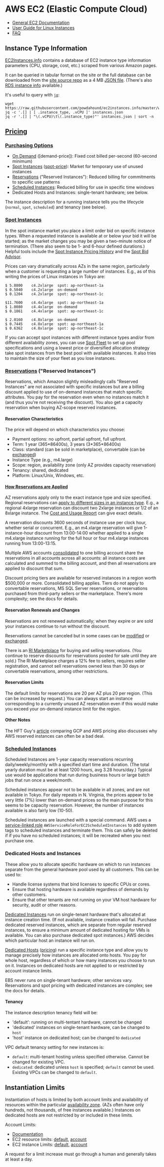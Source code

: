 AWS EC2 (Elastic Compute Cloud)
===============================

* [General EC2 Documentation][ec2doc]
* [User Guide for Linux Instances][ug-linux]
* [FAQ]


Instance Type Information
-------------------------

[EC2Instances.info][ec2info] contains a database of EC2 instance type
information parameters (CPU, storage, cost, etc.) scraped from various
Amazon pages.

It can be queried in tabular format on the site or the full database
can be downloaded from the [site source repo][ec2source] as a 4 MB
[JSON file][ec2json]. (There's also [RDS instance info][ec2rds]
available.)

It's useful to query with [`jq`]:

    wget https://raw.githubusercontent.com/powdahound/ec2instances.info/master/www/instances.json
    jq -c '.[] | [ .instance_type, .vCPU ]' instances.json
    jq -r '.[] | "\(.vCPU)\t\(.instance_type)"' instances.json | sort -n


[Pricing]
---------

### [Purchasing Options][ec2purch]

* [On Demand] ([demand-price]): Fixed cost billed per-second (60-second minimum)
* [Spot Instances] ([spot-price]): Market for temporary use of unused instances
* [Reservations] ("Reserved Instances"):
  Reduced billing for commitments to specific use patterns
* [Scheduled Instances]: Reduced billing for use in specific time windows
* Dedicated Hosts and Instances: single-tenant hardware; see below.

The instance description for a running instance tells you the
lifecycle (`normal`, `spot`, `scheduled`) and tenancy (see below).

### [Spot Instances]

In the spot instance market you place a limit order bid on specific
instance types. When a requested instance is available at or below
your bid it will be started; as the market changes you may be given a
two-minute notice of termination. (There also seem to be 1- and 6-hour
defined durations.) Helpful tools include the [Spot Instance Pricing
History][spot-price-hist] and the [Spot Bid Advisor][spot-bidadv].

Prices can vary dramatically across AZs in the same region,
particularly when a customer is requesting a large number of
instances. E.g., as of this writing the prices of Linux instances in
Tokyo are:

    $ 5.8800    c4.2xlarge  spot: ap-northeast-1a
    $ 0.5040    c4.2xlarge  on-demand
    $ 0.1204    c4.2xlarge  spot: ap-northeast-1c

    $11.7600    c4.4xlarge  spot: ap-northeast-1a
    $ 1.0080    c4.4xlarge  on-demand
    $ 0.1861    c4.4xlarge  spot: ap-northeast-1c

    $ 2.0160    c4.8xlarge  on-demand
    $ 0.7445    c4.8xlarge  spot: ap-northeast-1a
    $ 0.6362    c4.8xlarge  spot: ap-northeast-1c

If you can accept spot instances with different instance types and/or
from different availability zones, you can use [Spot Fleet] to set up
pool specifications and using a lowest price or diversified allocation
strategy take spot instances from the best pool with available
instances. It also tries to maintain the size of your fleet as you
lose instances.

### [Reservations] ("Reserved Instances")

Reservations, which Amazon slightly misleadingly calls "Reserved
Instances" are not associated with specific instances but are a
billing discount applied to use of on-demand instances that match
specific attributes. You pay for the reservation even when no
instances match it (and thus you're not receiving the discount). You
also get a capacity reservation when buying AZ-scope reserved
instances.

#### Reservation Characteristics

The price will depend on which characteristics you choose:

* Payment options: no upfront, partial upfront, full upfront.
* Term: 1 year (365\*86400s), 3 years (3\*365\*86400s)
* Class: standard (can be sold in marketplace), convertable (can be [exchanged])
* Instance Type (e.g., m4.large)
* Scope: region, availability zone (only AZ provides capacity reservation)
* Tenancy: shared, dedicated
* Platform: Linux/Unix, Windows, etc.

#### [How Reservations are Applied][ri-application]

AZ reservations apply only to the exact instance type and size
specified. Regional reservations can [apply to different sizes in an
instance type][ri-apply-r]. E.g., a regional 4xlarge reservation can
discount two 2xlarge instances or 1/2 of an 8xlarge instance. The
[Cost and Usage Report][cu-report] can give exact details.

A reservation discounts 3600 seconds of instance use per clock hour,
whether serial or concurrent. E.g., an m4.xlarge reservation will give
1-instance-hour discount from 13:00-14:00 whether applied to a single
m4.xlarge instance running for the full hour or four m4.xlarge
instances running from 13:00-13:15.

Multiple AWS accounts [consolidated][orgs-intro] to one billing
account share the reservations in all accounts across all accounts:
all instance costs are calculated and summed to the billing account,
and then all reservations are applied to discount that sum.

Discount pricing tiers are available for reserved instances in a
region worth $500,000 or more. Consolidated billing applies. Tiers do
not apply to convertable reservations, MS SQL Server reservations, or
reservations purchased from third-party sellers or the marketplace.
There's more complexity; see the docs for details.

#### Reservation Renewals and Changes

Reservations are not renewed automatically; when they expire or are
sold your instances continue to run without the discount.

Reservations cannot be canceled but in some cases can be [modified] or
[exchanged].

There is an [RI Marketplace] for buying and selling reservations. (You
continue to reserve discounts for reservations posted for sale until
they are sold.) The RI Marketplace charges a 12% fee to sellers,
requires seller registration, and cannot sell reservations owned less
than 30 days or convertable reservations, among other restrictions.

#### Reservation Limits

The default limits for reservations are 20 per AZ plus 20 per region.
(This can be increased by request.) You can always start an instance
corresponding to a currently unused AZ reservation even if this would
make you exceed your on-demand instance limit for the region.

#### Other Notes

The HFT Guy's [article][hft-pricing] comparing GCP and AWS pricing
also discusses why AWS reserved instances can often be a bad deal.

### [Scheduled Instances]

Scheduled Instances are 1-year capacity reservations recurring
daily/weekly/monthly with a specified start time and duration. (The
total yearly duration must be at least 1200 hours, avg 3.28
hours/day.) Typical use would be applications that run during business
hours or large batch jobs that run once a week/month.

Scheduled instances appear not to be available in all zones, and are
not available in Tokyo. For daily repeats in N. Virginia, the prices
appear to be very little (7%) lower than on-demand prices so the
main purpose for this seems to be capacity reservation. However, the
number of instances available is also fairly low (10-50).

Scheduled instances are launched with a special command. AWS uses a
[service-linked role] `AWSServiceRoleForEC2ScheduledInstances` to add
system tags to scheduled instances and terminate them. This can safely
be deleted if if you have no scheduled instances; it will be recreated
when you next purchase one.

### Dedicated Hosts and Instances

These allow you to allocate specific hardware on which to run
instances separate from the general hardware pool used by all
customers. This can be used to:

* Handle license systems that bind licenses to specific CPUs or cores.
* Ensure that hosting hardware is available regardless of demands by
  other customers.
* Ensure that other tenants are not running on your VM host hardware
  for security, audit or other reasons.

[Dedicated Instances] run on single-tenant hardware that's allocated
at instance creation time. (If not available, instance creation will
fail. Purchase dedicated reserved instances, which are separate from
regular reserved instances, to ensure a minimum amount of dedicated
hosting for VMs is available. You can also purchase dedicated spot
instances.) AWS decides which particular host an instance will run on.

[Dedicated Hosts] ([pricing][dh-pricing]) run a specific instance type
and allow you to manage precisely how instances are allocated onto
hosts. You pay for whole host, regardless of which or how many
instances you choose to run on it. Instances on dedicated hosts are
not applied to or restricted by account instance limits.

EBS never runs on single-tenant hardware; other services vary.
Reservations and spot pricing with dedicated instances are complex;
see the docs for details.

#### Tenancy

The instance description tenancy field will be:
* 'default': running on multi-tentant hardware, cannot be changed
* 'dedicated' instances on single-tenant hardware, can be changed to `host`
* 'host' instance on dedicated host; can be changed to `dedicated`

VPC default tenancy setting for new instances is:
* `default`: multi-tenant hosting unless specified otherwise.
  Cannot be changed for existing VPC.
* `dedicated`: dedicated unless `host` is specified; `default` cannot
  be used. Existing VPCs can be changed to `default`.


Instantiation Limits
--------------------

Instantiation of hosts is limited by both account limits and
availability of resources within the particular [availability zone].
(AZs often have only hundreds, not thousands, of free instances
available.) Instances on dedicated hosts are not restricted by or
included in these limits.

Account Limits:

* [Documentation][ec2lim-doc]
* EC2 resource limits: [default][ec2lim-res], [account][ec2lim-console]
* EC2 instance Limits: [default][ec2lim-inst], [account][ec2lim-console]

A request for a limit increase must go through a human and generally
takes at least a day.



[Dedicated Hosts]: http://docs.aws.amazon.com/AWSEC2/latest/UserGuide/dedicated-hosts-overview.html
[Dedicated Instances]: http://docs.aws.amazon.com/AWSEC2/latest/UserGuide/dedicated-instance.html
[FAQ]: https://aws.amazon.com/ec2/faqs/
[On Demand]: https://aws.amazon.com/ec2/pricing/on-demand/
[Pricing]: https://aws.amazon.com/ec2/pricing/
[RI Marketplace]: http://docs.aws.amazon.com/AWSEC2/latest/UserGuide/ri-market-general.html
[Reservations]: http://docs.aws.amazon.com/AWSEC2/latest/UserGuide/ec2-reserved-instances.html
[Scheduled Instances]: http://docs.aws.amazon.com/AWSEC2/latest/UserGuide/ec2-scheduled-instances.html
[Spot Fleet]: http://docs.aws.amazon.com/AWSEC2/latest/UserGuide/spot-fleet.html
[Spot Instances]: http://docs.aws.amazon.com/AWSEC2/latest/UserGuide/using-spot-instances.html
[`jq`]: ../lang/jq.md
[availability zone]: http://docs.aws.amazon.com/AWSEC2/latest/UserGuide/using-regions-availability-zones.html
[cu-report]: http://docs.aws.amazon.com/awsaccountbilling/latest/aboutv2/billing-reports-costusage.html
[dh-pricing]: https://aws.amazon.com/ec2/dedicated-hosts/pricing/
[ec2doc]: https://aws.amazon.com/documentation/ec2/
[ec2info]: https://ec2instances.info
[ec2json]: https://raw.githubusercontent.com/powdahound/ec2instances.info/master/www/instances.json
[ec2lim-console]: https://ap-northeast-1.console.aws.amazon.com/ec2/v2/home#Limits:
[ec2lim-doc]: http://docs.aws.amazon.com/AWSEC2/latest/UserGuide/ec2-resource-limits.html
[ec2lim-inst]: https://aws.amazon.com/ec2/faqs/#How_many_instances_can_I_run_in_Amazon_EC2
[ec2lim-res]: http://docs.aws.amazon.com/general/latest/gr/aws_service_limits.html#limits_ec2
[ec2purch]: http://docs.aws.amazon.com/AWSEC2/latest/UserGuide/instance-purchasing-options.html
[ec2rds]: https://raw.githubusercontent.com/powdahound/ec2instances.info/master/www/rds/instances.json
[ec2source]: https://github.com/powdahound/ec2instances.info
[exchanged]: http://docs.aws.amazon.com/AWSEC2/latest/UserGuide/ri-convertible-exchange.html
[hft-pricing]: https://thehftguy.com/2016/11/18/google-cloud-is-50-cheaper-than-aws/
[modified]: http://docs.aws.amazon.com/AWSEC2/latest/UserGuide/ri-modifying.html
[orgs-intro]: http://docs.aws.amazon.com/organizations/latest/userguide/orgs_introduction.html
[ri-application]: http://docs.aws.amazon.com/AWSEC2/latest/UserGuide/concepts-reserved-instances-application.html
[ri-apply]: http://docs.aws.amazon.com/AWSEC2/latest/UserGuide/apply_ri.html
[ri-apply-r]: http://docs.aws.amazon.com/AWSEC2/latest/UserGuide/apply_ri.html#apply-regional-ri
[service-linked role]: http://docs.aws.amazon.com/IAM/latest/UserGuide/id_roles_terms-and-concepts.html#iam-term-service-linked-role
[spot-bidadv]: https://aws.amazon.com/ec2/spot/bid-advisor/
[spot-price-hist]: http://docs.aws.amazon.com/AWSEC2/latest/UserGuide/using-spot-instances-history.html
[spot-price]: https://aws.amazon.com/ec2/spot/pricing/
[ug-linux]: http://docs.aws.amazon.com/AWSEC2/latest/UserGuide/concepts.html
